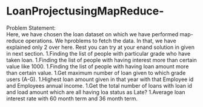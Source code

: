 # LoanProjectusingMapReduce-

Problem Statement:  
Here, we have chosen the loan dataset on which we have performed map-reduce operations. We hproblems to fetch the data. In that, we have explained only 2 over here. Rest you can try at your enand solution in given in next section. 
1.Finding the list of people with particular grade who have taken loan.
1.Finding the list of people with having interest more than certain value like 1000.
1.Finding the list of people with having loan amount more than certain value.
1.Get maximum number of loan given to which grade users (A-G).
1.Highest loan amount given in that year with that Employee id and Employees annual
income.
1.Get the total number of loans with loan id and load amount which are all having loa
status as Late?
1.Average loan interest rate with 60 month term and 36 month term. 
